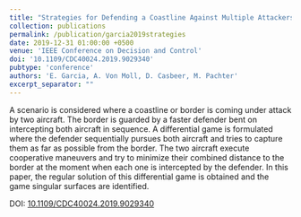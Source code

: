 ```yaml
---
title: "Strategies for Defending a Coastline Against Multiple Attackers"
collection: publications
permalink: /publication/garcia2019strategies
date: 2019-12-31 01:00:00 +0500
venue: 'IEEE Conference on Decision and Control'
doi: '10.1109/CDC40024.2019.9029340'
pubtype: 'conference'
authors: 'E. Garcia, A. Von Moll, D. Casbeer, M. Pachter'
excerpt_separator: ""
---
```

A scenario is considered where a coastline or border is coming under attack by two aircraft. The border is guarded by a faster defender bent on intercepting both aircraft in sequence. A differential game is formulated where the defender sequentially pursues both aircraft and tries to capture them as far as possible from the border. The two aircraft execute cooperative maneuvers and try to minimize their combined distance to the border at the moment when each one is intercepted by the defender. In this paper, the regular solution of this differential game is obtained and the game singular surfaces are identified.


DOI: [10.1109/CDC40024.2019.9029340](https://doi.org/10.1109/CDC40024.2019.9029340)